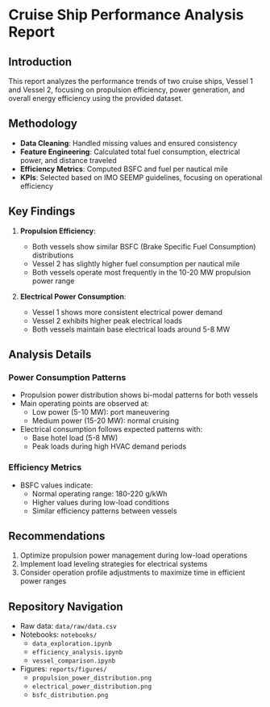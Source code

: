 # Cruise Ship Performance Analysis Report

## Introduction
This report analyzes the performance trends of two cruise ships, Vessel 1 and Vessel 2, focusing on propulsion efficiency, power generation, and overall energy efficiency using the provided dataset.

## Methodology
- **Data Cleaning**: Handled missing values and ensured consistency
- **Feature Engineering**: Calculated total fuel consumption, electrical power, and distance traveled
- **Efficiency Metrics**: Computed BSFC and fuel per nautical mile
- **KPIs**: Selected based on IMO SEEMP guidelines, focusing on operational efficiency

## Key Findings

1. **Propulsion Efficiency**:
   - Both vessels show similar BSFC (Brake Specific Fuel Consumption) distributions
   - Vessel 2 has slightly higher fuel consumption per nautical mile
   - Both vessels operate most frequently in the 10-20 MW propulsion power range

2. **Electrical Power Consumption**:
   - Vessel 1 shows more consistent electrical power demand
   - Vessel 2 exhibits higher peak electrical loads
   - Both vessels maintain base electrical loads around 5-8 MW

## Analysis Details

### Power Consumption Patterns
- Propulsion power distribution shows bi-modal patterns for both vessels
- Main operating points are observed at:
  - Low power (5-10 MW): port maneuvering
  - Medium power (15-20 MW): normal cruising
- Electrical consumption follows expected patterns with:
  - Base hotel load (5-8 MW)
  - Peak loads during high HVAC demand periods

### Efficiency Metrics
- BSFC values indicate:
  - Normal operating range: 180-220 g/kWh
  - Higher values during low-load conditions
  - Similar efficiency patterns between vessels

## Recommendations
1. Optimize propulsion power management during low-load operations
2. Implement load leveling strategies for electrical systems
3. Consider operation profile adjustments to maximize time in efficient power ranges

## Repository Navigation
- Raw data: `data/raw/data.csv`
- Notebooks: `notebooks/`
  - `data_exploration.ipynb`
  - `efficiency_analysis.ipynb`
  - `vessel_comparison.ipynb`
- Figures: `reports/figures/`
  - `propulsion_power_distribution.png`
  - `electrical_power_distribution.png`
  - `bsfc_distribution.png`